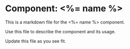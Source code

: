 # Component: <%= name %>

This is a markdown file for the <%= name %> component.

Use this file to describe the component and its usage.

Update this file as you see fit.
